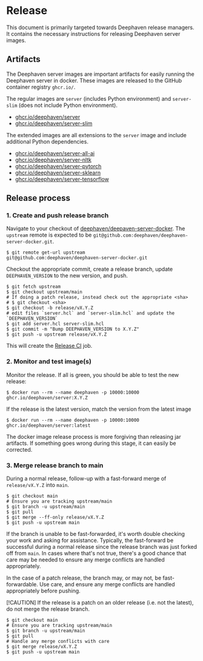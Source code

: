 # Release

This document is primarily targeted towards Deephaven release managers.
It contains the necessary instructions for releasing Deephaven server images.

## Artifacts

The Deephaven server images are important artifacts for easily running the Deephaven server in docker.
These images are released to the GitHub container registry `ghcr.io/`.

The regular images are `server` (includes Python environment) and `server-slim` (does not include Python environment).
* [ghcr.io/deephaven/server](https://github.com/deephaven/deephaven-core/pkgs/container/server)
* [ghcr.io/deephaven/server-slim](https://github.com/deephaven/deephaven-core/pkgs/container/server-slim)

The extended images are all extensions to the `server` image and include additional Python dependencies.
* [ghcr.io/deephaven/server-all-ai](https://github.com/deephaven/deephaven-core/pkgs/container/server-all-ai)
* [ghcr.io/deephaven/server-nltk](https://github.com/deephaven/deephaven-core/pkgs/container/server-nltk)
* [ghcr.io/deephaven/server-pytorch](https://github.com/deephaven/deephaven-core/pkgs/container/server-pytorch)
* [ghcr.io/deephaven/server-sklearn](https://github.com/deephaven/deephaven-core/pkgs/container/server-sklearn)
* [ghcr.io/deephaven/server-tensorflow](https://github.com/deephaven/deephaven-core/pkgs/container/server-tensorflow)

## Release process

### 1. Create and push release branch
Navigate to your checkout of [deephaven/deepaven-server-docker](https://github.com/deephaven/deephaven-server-docker).
The `upstream` remote is expected to be `git@github.com:deephaven/deephaven-server-docker.git`.

```shell
$ git remote get-url upstream
git@github.com:deephaven/deephaven-server-docker.git
```

Checkout the appropriate commit, create a release branch, update `DEEPHAVEN_VERSION` to the new version, and push.

```shell
$ git fetch upstream
$ git checkout upstream/main
# If doing a patch release, instead check out the appropriate <sha>
# $ git checkout <sha>
$ git checkout -b release/vX.Y.Z
# edit files `server.hcl` and `server-slim.hcl` and update the `DEEPHAVEN_VERSION`
$ git add server.hcl server-slim.hcl
$ git commit -m "Bump DEEPHAVEN_VERSION to X.Y.Z"
$ git push -u upstream release/vX.Y.Z
```

This will create the [Release CI](https://github.com/deephaven/deephaven-server-docker/actions/workflows/release-ci.yml) job.

### 2. Monitor and test image(s)

Monitor the release.
If all is green, you should be able to test the new release:

```shell
$ docker run --rm --name deephaven -p 10000:10000 ghcr.io/deephaven/server:X.Y.Z
```
If the release is the latest version, match the version from the latest image
```shell
$ docker run --rm --name deephaven -p 10000:10000 ghcr.io/deephaven/server:latest
```

The docker image release process is more forgiving than releasing jar artifacts.
If something goes wrong during this stage, it can easily be corrected.

### 3. Merge release branch to main


During a normal release, follow-up with a fast-forward merge of `release/vX.Y.Z` into `main`.

```shell
$ git checkout main
# Ensure you are tracking upstream/main
$ git branch -u upstream/main
$ git pull
$ git merge --ff-only release/vX.Y.Z
$ git push -u upstream main
```

If the branch is unable to be fast-forwarded, it's worth double checking your work and asking for assistance. 
Typically, the fast-forward be successful during a normal release since the release branch was just forked off from `main`.
In cases where that's not true, there's a good chance that care may be needed to ensure any merge conflicts are handled appropriately.

In the case of a patch release, the branch may, or may not, be fast-forwardable.
Use care, and ensure any merge conflicts are handled appropriately before pushing.

[!CAUTION]
If the release is a patch on an older release (i.e. not the latest), do not merge the release branch.

```shell
$ git checkout main
# Ensure you are tracking upstream/main
$ git branch -u upstream/main
$ git pull
# Handle any merge conflicts with care
$ git merge release/vX.Y.Z
$ git push -u upstream main
```
